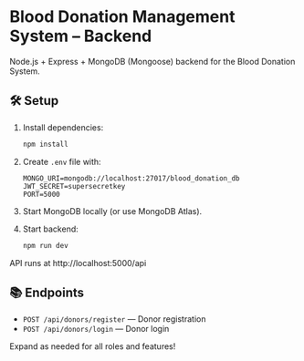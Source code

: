 # Blood Donation Management System – Backend

Node.js + Express + MongoDB (Mongoose) backend for the Blood Donation System.

## 🛠️ Setup

1. Install dependencies:
   ```bash
   npm install
   ```

2. Create `.env` file with:
   ```env
   MONGO_URI=mongodb://localhost:27017/blood_donation_db
   JWT_SECRET=supersecretkey
   PORT=5000
   ```

3. Start MongoDB locally (or use MongoDB Atlas).

4. Start backend:
   ```bash
   npm run dev
   ```

API runs at http://localhost:5000/api

## 📚 Endpoints

- `POST /api/donors/register` — Donor registration
- `POST /api/donors/login` — Donor login

Expand as needed for all roles and features!
